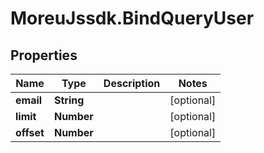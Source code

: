 # MoreuJssdk.BindQueryUser

## Properties
Name | Type | Description | Notes
------------ | ------------- | ------------- | -------------
**email** | **String** |  | [optional] 
**limit** | **Number** |  | [optional] 
**offset** | **Number** |  | [optional] 
